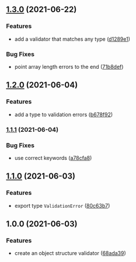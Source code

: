 ## [1.3.0](https://github.com/thislooksfun/validate-structure/compare/v1.2.0...v1.3.0) (2021-06-22)


### Features

* add a validator that matches any type ([d1289e1](https://github.com/thislooksfun/validate-structure/commit/d1289e1d9585057ba52454ef6c94c40204cc5ea4))


### Bug Fixes

* point array length errors to the end ([71b8def](https://github.com/thislooksfun/validate-structure/commit/71b8def700a7c5d755d2633fd35cf8a2b2fe8e8d))

## [1.2.0](https://github.com/thislooksfun/validate-structure/compare/v1.1.1...v1.2.0) (2021-06-04)


### Features

* add a type to validation errors ([b678f92](https://github.com/thislooksfun/validate-structure/commit/b678f920dbd9c93e4ea68d191e8e699785012467))

### [1.1.1](https://github.com/thislooksfun/validate-structure/compare/v1.1.0...v1.1.1) (2021-06-04)


### Bug Fixes

* use correct keywords ([a78cfa8](https://github.com/thislooksfun/validate-structure/commit/a78cfa8f0d5bc8f31aa379acb80dd8875e1c3f1c))

## [1.1.0](https://github.com/thislooksfun/validate-structure/compare/v1.0.0...v1.1.0) (2021-06-03)


### Features

* export type `ValidationError` ([80c63b7](https://github.com/thislooksfun/validate-structure/commit/80c63b7f79cf33bb43575728161971b31c660dab))

## 1.0.0 (2021-06-03)


### Features

* create an object structure validator ([68ada39](https://github.com/thislooksfun/validate-structure/commit/68ada392c8ac448d92401d03df058cfa95fda2e2))
